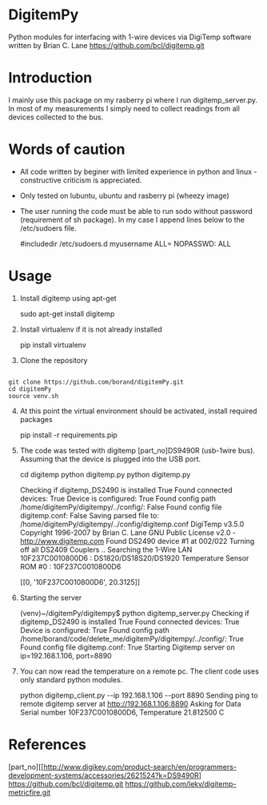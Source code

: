 DigitemPy
=========

Python modules for interfacing with 1-wire devices via DigiTemp software written by Brian C. Lane
https://github.com/bcl/digitemp.git
   
Introduction 
============

I mainly use this package on my rasberry pi where I run digitemp_server.py.
In most of my measurements I simply need to collect readings from all devices collected to the bus.  

Words of caution  
================

* All code written by beginer with limited experience in python and linux - constructive criticism is appreciated.

* Only tested on lubuntu, ubuntu and rasberry pi (wheezy image)

* The user running the code must be able to run sodo without password (requirement of sh package).  In my case I append lines below
  to the /etc/sudoers file.     

	#includedir /etc/sudoers.d
 	myusername ALL= NOPASSWD: ALL

Usage
=====

1. Install digitemp using apt-get
	
	sudo apt-get install digitemp

2. Install virtualenv if it is not already installed

	pip install virtualenv

3. Clone the repository  
<code>
git clone https://github.com/borand/digitemPy.git
cd digitemPy
source venv.sh
</code>

4. At this point the virtual environment should be activated, install required packages
	
	pip install -r requirements.pip

5. The code was tested with digitemp [part_no]DS9490R (usb-1wire bus). Assuming that the device is plugged into the USB port.

	cd digitemp
	python digitemp.py
	python digitemp.py
	 
	Checking if digitemp_DS2490 is installed True
	Found connected devices:  True
	Device is configured:  True
	Found config path /home/digitemPy/digitempy/../config/:  False
	Found config file digitemp.conf:  False
	Saving parsed file to:  /home/digitemPy/digitempy/../config/digitemp.conf
	DigiTemp v3.5.0 Copyright 1996-2007 by Brian C. Lane
	GNU Public License v2.0 - http://www.digitemp.com
	Found DS2490 device #1 at 002/022
	Turning off all DS2409 Couplers
	..
	Searching the 1-Wire LAN
	10F237C0010800D6 : DS1820/DS18S20/DS1920 Temperature Sensor
	ROM #0 : 10F237C0010800D6
	
	[[0, '10F237C0010800D6', 20.3125]]
	
6. Starting the server

	(venv)~/digitemPy/digitempy$ python digitemp_server.py 
	 Checking if digitemp_DS2490 is installed True
	 Found connected devices:  True
	 Device is configured:  True
	 Found config path /home/borand/code/delete_me/digitemPy/digitempy/../config/:  True
	 Found config file digitemp.conf:  True
	 Starting Digitemp server on ip=192.168.1.106, port=8890

7. You can now read the temperature on a remote pc.  The client code uses only standard python modules.

	python digitemp_client.py --ip 192.168.1.106 --port 8890
	 Sending ping to remote digitemp server at http://192.168.1.106:8890
	 Asking for Data
	 Serial number 10F237C0010800D6, Temperature 21.812500 C

References
==========
[part_no][[http://www.digikey.com/product-search/en/programmers-development-systems/accessories/2621524?k=DS9490R]
https://github.com/bcl/digitemp.git
https://github.com/lekv/digitemp-metricfire.git